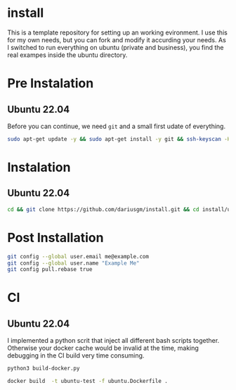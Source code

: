 # install

This is a template repository for setting up an working evironment.
I use this for my own needs, but you can fork and modify it accurding your needs.
As I switched to run everything on ubuntu (private and business), you find the real
exampes inside the ubuntu directory.


# Pre Instalation
## Ubuntu 22.04
Before you can continue, we need `git` and a small first udate of everything.
```bash
sudo apt-get update -y && sudo apt-get install -y git && ssh-keyscan -H github.com >> ~/.ssh/known_hosts
```

# Instalation
## Ubuntu 22.04
```bash
cd && git clone https://github.com/dariusgm/install.git && cd install/ubuntu && ./install.sh
```
# Post Installation
```bash
git config --global user.email me@example.com
git config --global user.name "Example Me"
git config pull.rebase true
```

# CI
## Ubuntu 22.04
I implemented a python scrit that inject all different bash scripts together.
Otherwise your docker cache would be invalid at the time, making debugging in the CI build very 
time consuming.

```bash
python3 build-docker.py
```
```bash
docker build  -t ubuntu-test -f ubuntu.Dockerfile .
```


